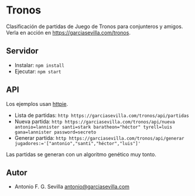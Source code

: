 # Tronos

Clasificación de partidas de Juego de Tronos para conjunteros y amigos. Verla en
acción en <https://garciasevilla.com/tronos>.

## Servidor

- Instalar: `npm install`
- Ejecutar: `npm start`

## API

Los ejemplos usan [httpie].

- Lista de partidas: `http https://garciasevilla.com/tronos/api/partidas`
- Nueva partida: `http https://garciasevilla.com/tronos/api/nueva
    antonio=lannister santi=stark baratheon="héctor" tyrell=luis gana=lannister
    password=secreto`
- Generar partida: `http https://garciasevilla.com/tronos/api/generar
    jugadores:='["antonio","santi","héctor","luis"]'`

Las partidas se generan con un algoritmo genético muy tonto.

## Autor

- Antonio F. G. Sevilla <antonio@garciasevilla.com>

[httpie]: https://httpie.org/
